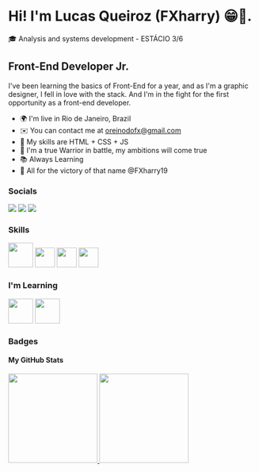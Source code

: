 # Hi! I'm Lucas Queiroz (FXharry) 😁🤙.
🎓 Analysis and systems development - ESTÁCIO 3/6

## Front-End Developer Jr.

I've been learning the basics of Front-End for a year, and as I'm a graphic designer, I fell in love with the stack. And I'm in the fight for the first opportunity as a front-end developer.

- 🌍  I'm live in Rio de Janeiro, Brazil
- ✉️  You can contact me at oreinodofx@gmail.com
- 🧠  My skills are HTML + CSS + JS
- 🥇  I'm a true Warrior in battle, my ambitions will come true
- 📚  Always Learning 
- 🎨  All for the victory of that name @FXharry19

###  Socials
<div>
<a href="https://instagram.com/lucas_queiroz2019/" target="_blank"><img src="https://img.shields.io/badge/-Instagram-%23E4405F?style=for-the-badge&logo=instagram&logoColor=white" target="_blank"></a>
<a href = "mailto:oreinodofx@gmail.com"><img src="https://img.shields.io/badge/Gmail-D14836?style=for-the-badge&logo=gmail&logoColor=white" target="_blank"></a>
<a href="https://www.linkedin.com/in/lucas-c-queiroz-39a272205" target="_blank"><img src="https://img.shields.io/badge/-LinkedIn-%230077B5?style=for-the-badge&logo=linkedin&logoColor=white" target="_blank"></a>   
</div>


### Skills 
<img src="https://cdn.jsdelivr.net/gh/devicons/devicon/icons/html5/html5-plain-wordmark.svg" width="50" height="50" /> <img src="https://cdn.jsdelivr.net/gh/devicons/devicon/icons/css3/css3-original.svg" width="40" height="40" /> <img src="https://cdn.jsdelivr.net/gh/devicons/devicon/icons/javascript/javascript-original.svg" width="40" height="40"/> <img src="https://cdn.jsdelivr.net/gh/devicons/devicon/icons/git/git-original-wordmark.svg" width="40" height="40" />


### I'm Learning
<img src="https://cdn.jsdelivr.net/gh/devicons/devicon/icons/react/react-original-wordmark.svg" width="50" height="50" /> <img src="https://cdn.jsdelivr.net/gh/devicons/devicon/icons/bootstrap/bootstrap-original.svg" width="50" height="50" />


### Badges
#### My GitHub Stats
<div>
<a href="https://github.com/FXharry">
<img height="180em" src="https://github-readme-stats.vercel.app/api/top-langs/?username=FXharry&layout=compact&langs_count=7&theme=dracula"/>
<img height="180em" src="https://github-readme-stats.vercel.app/api?username=FXharry&show_icons=true&theme=dracula&include_all_commits=true&count_private=true"/>
</div>








